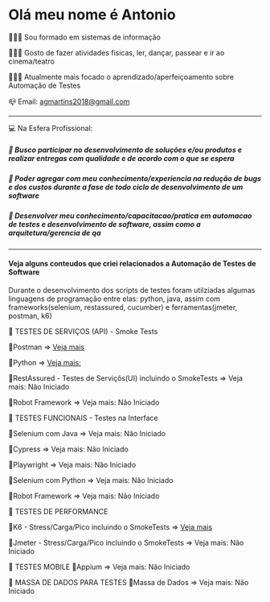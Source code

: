 # Olá meu nome é Antonio

👨🏻‍💻 Sou formado em sistemas de informação

👨🏻‍💻 Gosto de fazer atividades fisicas, ler, dançar, passear e ir ao cinema/teatro 

👨🏻‍💻 Atualmente mais focado o aprendizado/aperfeiçoamento sobre Automação de Testes

:mailbox_closed: Email: agmartins2018@gmail.com

-----------------------------------------------------------------------------------------------------------
:computer: Na Esfera Profissional:

  ##### :key: Busco participar no desenvolvimento de soluções e/ou produtos e realizar entregas com qualidade e de acordo com o que se espera
  ##### :key: Poder agregar com meu conhecimento/experiencia na redução de bugs e dos custos durante a fase de todo ciclo de desenvolvimento de um software
  ##### :key: Desenvolver meu conhecimento/capacitacao/pratica em automacao de testes e desenvolvimento de software, assim como a arquitetura/gerencia de qa

---------------------------------------------------------------------------------------------------------------------------------------
#### Veja alguns conteudos que criei relacionados a Automação de Testes de Software
Durante o desenvolvimento dos scripts de testes foram utilziadas algumas linguagens de programação entre elas: python, java, 
assim com frameworks(selenium, restassured, cucumber) e ferramentas(jmeter, postman, k6)

🚀 TESTES DE SERVIÇOS (API) - Smoke Tests 

  :key:Postman 
      => [Veja mais](http://github.com/antoniogmartins/postman)

  :key:Python
      => [Veja mais:](https://github.com/antoniogmartins/pythonrestapi)

  :key:RestAssured - Testes de Serviçõs(UI) incluindo o SmokeTests
      => Veja mais: Não Iniciado

  :key:Robot Framework
      => Veja mais: Não Iniciado


🚀 TESTES FUNCIONAIS - Testes na Interface 

  :key:Selenium com Java
      => Veja mais: Não Iniciado

  :key:Cypress
      => Veja mais: Não Iniciado
  
  :key:Playwright
      => Veja mais: Não Iniciado

  :key:Selenium com Python 
      => Veja mais: Não Iniciado

  :key:Robot Framework
      => Veja mais: Não Iniciado
      

🚀 TESTES DE PERFORMANCE

  :key:K6 - Stress/Carga/Pico incluindo o SmokeTests
      => [Veja mais](http://github.com/antoniogmartins/K6)

  :key:Jmeter - Stress/Carga/Pico incluindo o SmokeTests
      => Veja mais: Não Iniciado


🚀 TESTES MOBILE
  :key:Appium
      => Veja mais: Não Iniciado

🚀 MASSA DE DADOS PARA TESTES
  :key:Massa de Dados
      => Veja mais: Não Iniciado
